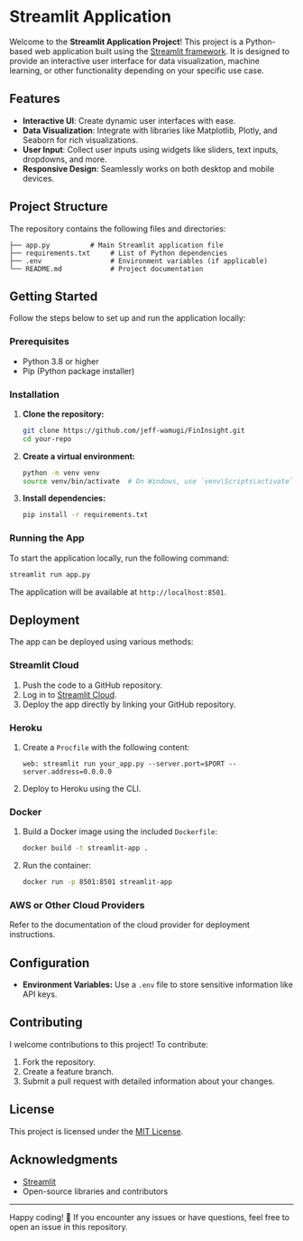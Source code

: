 # Streamlit Application

Welcome to the **Streamlit Application Project**! This project is a Python-based web application built using the [Streamlit framework](https://streamlit.io/). It is designed to provide an interactive user interface for data visualization, machine learning, or other functionality depending on your specific use case.

## Features
- **Interactive UI**: Create dynamic user interfaces with ease.
- **Data Visualization**: Integrate with libraries like Matplotlib, Plotly, and Seaborn for rich visualizations.
- **User Input**: Collect user inputs using widgets like sliders, text inputs, dropdowns, and more.
- **Responsive Design**: Seamlessly works on both desktop and mobile devices.

## Project Structure
The repository contains the following files and directories:

```
├── app.py          # Main Streamlit application file
├── requirements.txt     # List of Python dependencies
├── .env                 # Environment variables (if applicable)
└── README.md            # Project documentation
```

## Getting Started
Follow the steps below to set up and run the application locally:

### Prerequisites
- Python 3.8 or higher
- Pip (Python package installer)

### Installation
1. **Clone the repository:**
   ```bash
   git clone https://github.com/jeff-wamugi/FinInsight.git
   cd your-repo
   ```

2. **Create a virtual environment:**
   ```bash
   python -m venv venv
   source venv/bin/activate  # On Windows, use `venv\Scripts\activate`
   ```

3. **Install dependencies:**
   ```bash
   pip install -r requirements.txt
   ```

### Running the App
To start the application locally, run the following command:
```bash
streamlit run app.py
```

The application will be available at `http://localhost:8501`.

## Deployment
The app can be deployed using various methods:

### Streamlit Cloud
1. Push the code to a GitHub repository.
2. Log in to [Streamlit Cloud](https://streamlit.io/cloud).
3. Deploy the app directly by linking your GitHub repository.

### Heroku
1. Create a `Procfile` with the following content:
   ```
   web: streamlit run your_app.py --server.port=$PORT --server.address=0.0.0.0
   ```
2. Deploy to Heroku using the CLI.

### Docker
1. Build a Docker image using the included `Dockerfile`:
   ```bash
   docker build -t streamlit-app .
   ```
2. Run the container:
   ```bash
   docker run -p 8501:8501 streamlit-app
   ```

### AWS or Other Cloud Providers
Refer to the documentation of the cloud provider for deployment instructions.

## Configuration
- **Environment Variables:**
  Use a `.env` file to store sensitive information like API keys.

## Contributing
I welcome contributions to this project! To contribute:
1. Fork the repository.
2. Create a feature branch.
3. Submit a pull request with detailed information about your changes.

## License
This project is licensed under the [MIT License](LICENSE).

## Acknowledgments
- [Streamlit](https://streamlit.io/)
- Open-source libraries and contributors

---

Happy coding! 🎉 If you encounter any issues or have questions, feel free to open an issue in this repository.
